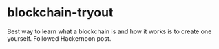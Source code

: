 # blockchain-tryout

Best way to learn what a blockchain is and how it works is to create one yourself. Followed Hackernoon post. 
